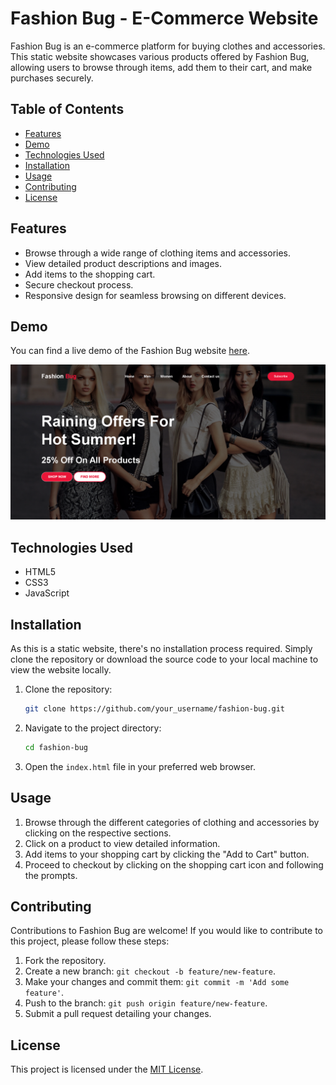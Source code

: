 # Fashion Bug - E-Commerce Website

Fashion Bug is an e-commerce platform for buying clothes and accessories. This static website showcases various products offered by Fashion Bug, allowing users to browse through items, add them to their cart, and make purchases securely.

## Table of Contents

- [Features](#features)
- [Demo](#demo)
- [Technologies Used](#technologies-used)
- [Installation](#installation)
- [Usage](#usage)
- [Contributing](#contributing)
- [License](#license)

## Features

- Browse through a wide range of clothing items and accessories.
- View detailed product descriptions and images.
- Add items to the shopping cart.
- Secure checkout process.
- Responsive design for seamless browsing on different devices.

## Demo

You can find a live demo of the Fashion Bug website [here](https://baby-laala.github.io/assignment-website/).

![Fashion Bug Screenshot](screenshot.png)

## Technologies Used

- HTML5
- CSS3
- JavaScript

## Installation

As this is a static website, there's no installation process required. Simply clone the repository or download the source code to your local machine to view the website locally.

1. Clone the repository:

    ```bash
    git clone https://github.com/your_username/fashion-bug.git
    ```

2. Navigate to the project directory:

    ```bash
    cd fashion-bug
    ```

3. Open the `index.html` file in your preferred web browser.

## Usage

1. Browse through the different categories of clothing and accessories by clicking on the respective sections.
2. Click on a product to view detailed information.
3. Add items to your shopping cart by clicking the "Add to Cart" button.
4. Proceed to checkout by clicking on the shopping cart icon and following the prompts.

## Contributing

Contributions to Fashion Bug are welcome! If you would like to contribute to this project, please follow these steps:

1. Fork the repository.
2. Create a new branch: `git checkout -b feature/new-feature`.
3. Make your changes and commit them: `git commit -m 'Add some feature'`.
4. Push to the branch: `git push origin feature/new-feature`.
5. Submit a pull request detailing your changes.

## License

This project is licensed under the [MIT License](LICENSE).

